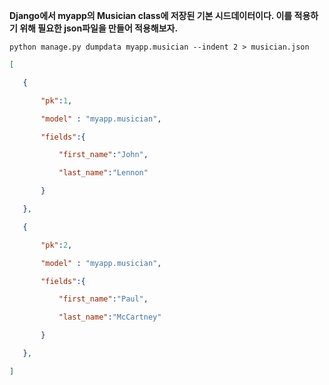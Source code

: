 **Django에서 myapp의 Musician class에 저장된 기본 시드데이터이다. 이를 적용하기 위해 필요한 json파일을 만들어 적용해보자.**

`python manage.py dumpdata myapp.musician --indent 2 > musician.json`

```json
[	

​	{

​		"pk":1,

​		"model" : "myapp.musician",

​		"fields":{

​			"first_name":"John",

​			"last_name":"Lennon"

​		}

​	},

​	{

​		"pk":2,

​		"model" : "myapp.musician",

​		"fields":{

​			"first_name":"Paul",

​			"last_name":"McCartney"

​		}

​	},

]
```

